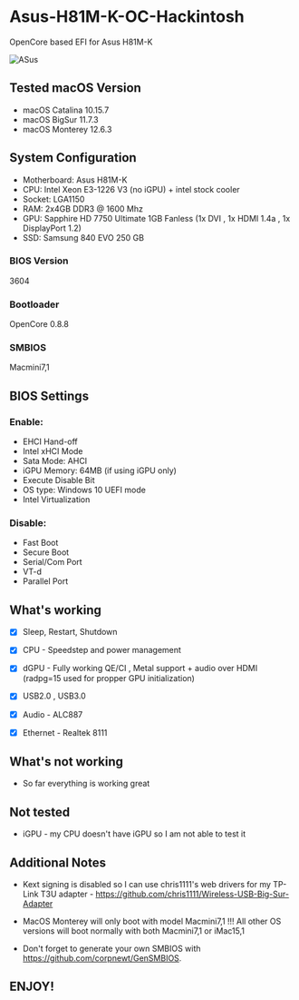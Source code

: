 # Asus-H81M-K-OC-Hackintosh

OpenCore based EFI for Asus H81M-K


![ASus](https://user-images.githubusercontent.com/93620854/213602398-cd8d3cd7-991e-466b-beeb-ee048b02e671.png)



## Tested macOS Version

- macOS Catalina 10.15.7
- macOS BigSur 11.7.3
- macOS Monterey 12.6.3


## System Configuration


- Motherboard:  Asus H81M-K 
- CPU: Intel Xeon E3-1226 V3 (no iGPU) + intel stock cooler
- Socket: LGA1150
- RAM: 2x4GB DDR3 @ 1600 Mhz
- GPU: Sapphire HD 7750 Ultimate 1GB Fanless (1x DVI , 1x HDMI 1.4a , 1x DisplayPort 1.2)
- SSD: Samsung 840 EVO 250 GB


### BIOS Version

3604

 
### Bootloader

OpenCore 0.8.8


### SMBIOS

Macmini7,1


## BIOS Settings
 

### Enable:

 
- EHCI Hand-off
- Intel xHCI Mode
- Sata Mode: AHCI
- iGPU Memory: 64MB (if using iGPU only)
- Execute Disable Bit
- OS type: Windows 10 UEFI mode
- Intel Virtualization

 

### Disable:

- Fast Boot
- Secure Boot
- Serial/Com Port
- VT-d
- Parallel Port


## What's working

 - [x] Sleep, Restart, Shutdown
 
 - [x] CPU - Speedstep and power management

 - [x] dGPU - Fully working QE/CI , Metal support + audio over HDMI (radpg=15 used for propper GPU initialization) 
 
 - [x] USB2.0 , USB3.0
 
 - [x] Audio - ALC887
 
 - [x] Ethernet - Realtek 8111
 


## What's not working

- So far everything is working great

## Not tested

- iGPU - my CPU doesn't have iGPU so I am not able to test it



## Additional Notes

- Kext signing is disabled so I can use chris1111's web drivers for my TP-Link T3U adapter - https://github.com/chris1111/Wireless-USB-Big-Sur-Adapter

- MacOS Monterey will only boot with model Macmini7,1 !!! All other OS versions will boot normally with both Macmini7,1 or iMac15,1

- Don't forget to generate your own SMBIOS with https://github.com/corpnewt/GenSMBIOS. 

## ENJOY!
